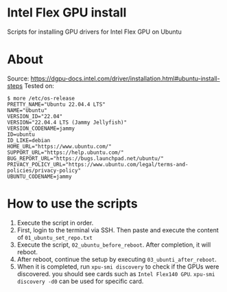 # Intel Flex GPU install
Scripts for installing GPU drivers for Intel Flex GPU on Ubuntu

# About
Source: https://dgpu-docs.intel.com/driver/installation.html#ubuntu-install-steps
Tested on:
```
$ more /etc/os-release
PRETTY_NAME="Ubuntu 22.04.4 LTS"
NAME="Ubuntu"
VERSION_ID="22.04"
VERSION="22.04.4 LTS (Jammy Jellyfish)"
VERSION_CODENAME=jammy
ID=ubuntu
ID_LIKE=debian
HOME_URL="https://www.ubuntu.com/"
SUPPORT_URL="https://help.ubuntu.com/"
BUG_REPORT_URL="https://bugs.launchpad.net/ubuntu/"
PRIVACY_POLICY_URL="https://www.ubuntu.com/legal/terms-and-policies/privacy-policy"
UBUNTU_CODENAME=jammy
```

# How to use the scripts
1. Execute the script in order.
2. First, login to the terminal via SSH. Then paste and execute the content of `01_ubuntu_set_repo.txt`
3. Execute the script, `02_ubuntu_before_reboot`. After completion, it will reboot.
4. After reboot, continue the setup by executing `03_ubunti_after_reboot`.
5. When it is completed, run `xpu-smi discovery` to check if the GPUs were discovered.
   you should see cards such as `Intel Flex140 GPU`.
   `xpu-smi discovery -d0` can be used for specific card. 
